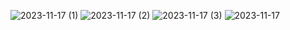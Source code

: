 ![2023-11-17 (1)](https://github.com/Rraushankumarsingh/FormValidationReact/assets/96368604/3ea8ada5-696e-48e3-b807-c007f65fcc6d)
![2023-11-17 (2)](https://github.com/Rraushankumarsingh/FormValidationReact/assets/96368604/4f78b2fd-10ee-41f8-a787-e38a2c48b538)
![2023-11-17 (3)](https://github.com/Rraushankumarsingh/FormValidationReact/assets/96368604/6232d3d2-e126-4b54-b141-e93fc73f8411)
![2023-11-17](https://github.com/Rraushankumarsingh/FormValidationReact/assets/96368604/e12a7279-259c-458a-aa1d-3aa4b24c8182)
